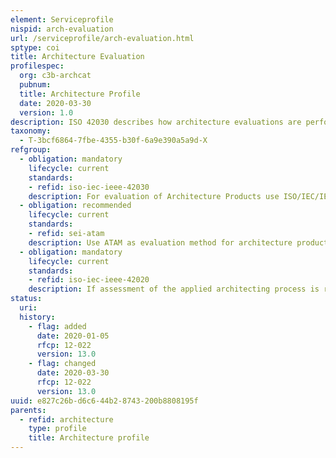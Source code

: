 ```yaml
---
element: Serviceprofile
nispid: arch-evaluation
url: /serviceprofile/arch-evaluation.html
sptype: coi
title: Architecture Evaluation
profilespec:
  org: c3b-archcat
  pubnum: 
  title: Architecture Profile
  date: 2020-03-30
  version: 1.0
description: ISO 42030 describes how architecture evaluations are performed for many reasons, including – determining if a system of interest has been or is being architected in such a way that it fulfils its intended purpose, evaluating the architecture’s effectiveness and suitability towards particular needs of stakeholders, identifying risks for mitigation and identifying opportunities for its improvement. Stakeholders involved in architecture governance are often accountable for these and they have a need to conduct or commission recurring architecture evaluations which can be executed in a systematic fashion.
taxonomy:
  - T-3bcf6864-7fbe-4355-b30f-6a9e390a5a9d-X
refgroup:
  - obligation: mandatory
    lifecycle: current
    standards: 
    - refid: iso-iec-ieee-42030
    description: For evaluation of Architecture Products use ISO/IEC/IEEE 42030 an ATAM as evaluation method is recommended
  - obligation: recommended
    lifecycle: current
    standards: 
    - refid: sei-atam
    description: Use ATAM as evaluation method for architecture products.
  - obligation: mandatory
    lifecycle: current
    standards: 
    - refid: iso-iec-ieee-42020
    description: If assessment of the applied architecting process is required
status:
  uri: 
  history: 
    - flag: added
      date: 2020-01-05
      rfcp: 12-022
      version: 13.0
    - flag: changed
      date: 2020-03-30
      rfcp: 12-022
      version: 13.0
uuid: e827c26b-d6c6-44b2-8743-200b8808195f
parents:
  - refid: architecture
    type: profile
    title: Architecture profile
---
```


